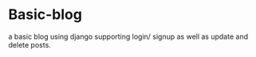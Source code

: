 # Basic-blog
a basic blog using django supporting login/ signup as well as update and delete posts.
